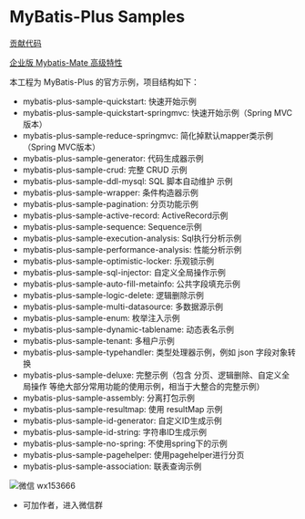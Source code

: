 # MyBatis-Plus Samples

[贡献代码](https://github.com/baomidou/mybatis-plus-samples)

[企业版 Mybatis-Mate 高级特性](https://gitee.com/baomidou/mybatis-mate-examples)

本工程为 MyBatis-Plus 的官方示例，项目结构如下：

- mybatis-plus-sample-quickstart: 快速开始示例
- mybatis-plus-sample-quickstart-springmvc: 快速开始示例（Spring MVC版本）
- mybatis-plus-sample-reduce-springmvc: 简化掉默认mapper类示例（Spring MVC版本）
- mybatis-plus-sample-generator: 代码生成器示例
- mybatis-plus-sample-crud: 完整 CRUD 示例
- mybatis-plus-sample-ddl-mysql: SQL 脚本自动维护 示例
- mybatis-plus-sample-wrapper: 条件构造器示例
- mybatis-plus-sample-pagination: 分页功能示例
- mybatis-plus-sample-active-record: ActiveRecord示例
- mybatis-plus-sample-sequence: Sequence示例
- mybatis-plus-sample-execution-analysis: Sql执行分析示例
- mybatis-plus-sample-performance-analysis: 性能分析示例
- mybatis-plus-sample-optimistic-locker: 乐观锁示例
- mybatis-plus-sample-sql-injector: 自定义全局操作示例
- mybatis-plus-sample-auto-fill-metainfo: 公共字段填充示例
- mybatis-plus-sample-logic-delete: 逻辑删除示例
- mybatis-plus-sample-multi-datasource: 多数据源示例
- mybatis-plus-sample-enum: 枚举注入示例
- mybatis-plus-sample-dynamic-tablename: 动态表名示例
- mybatis-plus-sample-tenant: 多租户示例
- mybatis-plus-sample-typehandler: 类型处理器示例，例如  json 字段对象转换
- mybatis-plus-sample-deluxe: 完整示例（包含 分页、逻辑删除、自定义全局操作 等绝大部分常用功能的使用示例，相当于大整合的完整示例）
- mybatis-plus-sample-assembly: 分离打包示例
- mybatis-plus-sample-resultmap: 使用 resultMap 示例
- mybatis-plus-sample-id-generator: 自定义ID生成示例
- mybatis-plus-sample-id-string: 字符串ID生成示例
- mybatis-plus-sample-no-spring: 不使用spring下的示例
- mybatis-plus-sample-pagehelper: 使用pagehelper进行分页
- mybatis-plus-sample-association: 联表查询示例


![微信 wx153666](https://images.gitee.com/uploads/images/2021/0903/235825_2d017339_12260.jpeg)

- 可加作者，进入微信群

